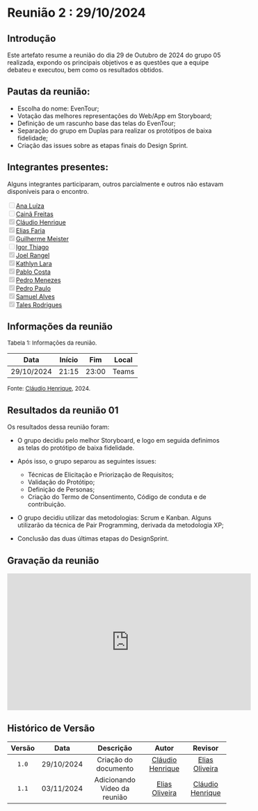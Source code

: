 
# Reunião 2 : 29/10/2024

## Introdução

Este artefato resume a reunião do dia 29 de Outubro de 2024 do grupo 05 realizada, expondo os principais objetivos e as questões que a equipe debateu e executou, bem como os resultados obtidos.


## Pautas da reunião:

- Escolha do nome: EvenTour;
- Votação das melhores representações do Web/App em Storyboard;
- Definição de um rascunho base das telas do EvenTour;
- Separação do grupo em Duplas para realizar os protótipos de baixa fidelidade;
- Criação das issues sobre as etapas finais do Design Sprint.



## Integrantes presentes:

Alguns integrantes participaram, outros parcialmente e outros não estavam disponíveis para o encontro.

<label><input type="checkbox" unchecked disabled>[Ana Luíza](https://github.com/analufernanndess)</label><br>
<label><input type="checkbox" unchecked disabled>[Cainã Freitas](https://github.com/freitasc)</label><br>
<label><input type="checkbox" checked disabled>[Cláudio Henrique](https://github.com/claudiohsc)</label><br>
<label><input type="checkbox" checked disabled>[Elias Faria](https://github.com/EliasOliver21)</label><br>
<label><input type="checkbox" checked disabled>[Guilherme Meister](https://github.com/gmeister18)</label><br>
<label><input type="checkbox" unchecked disabled>[Igor Thiago](https://github.com/Igor-Thiago)</label><br>
<label><input type="checkbox" checked disabled>[Joel Rangel](https://github.com/JoelSRangel)</label><br>
<label><input type="checkbox" checked disabled>[Kathlyn Lara](https://github.com/klmurussi)</label><br>
<label><input type="checkbox" checked disabled>[Pablo Costa](https://github.com/pabloheika)</label><br>
<label><input type="checkbox" checked disabled>[Pedro Menezes](https://github.com/pedro-rodiguero)</label><br>
<label><input type="checkbox" checked disabled>[Pedro Paulo](https://github.com/pabloheika)</label><br>
<label><input type="checkbox" checked disabled>[Samuel Alves](https://github.com/samuelalvess)</label><br>
<label><input type="checkbox" checked disabled>[Tales Rodrigues](https://github.com/TalesRG)</label><br>



## Informações da reunião

<font size="2" >
<p> Tabela 1: Informações da reunião. </p>
</font>

| Data | Início | Fim | Local |
|:-:|:-:|:-:|:-:|
| 29/10/2024  | 21:15 | 23:00  | Teams |

<font size="2" >

<p> Fonte: <a href="https://github.com/claudiohsc">Cláudio Henrique</a>, 2024. </p>

</font>

## Resultados da reunião 01

Os resultados dessa reunião foram:

 - O grupo decidiu pelo melhor Storyboard, e logo em seguida definimos as telas do protótipo de baixa fidelidade.

- Após isso, o grupo separou as seguintes issues:
    - Técnicas de Elicitação e Priorização de Requisitos;
    - Validação do Protótipo;
    - Definição de Personas;
    - Criação do Termo de Consentimento, Código de conduta e de contribuição.
  
- O grupo decidiu utilizar das metodologias: Scrum e Kanban. Alguns utilizarão da técnica de Pair Programming, derivada da metodologia XP;

- Conclusão das duas últimas etapas do DesignSprint.


## Gravação da reunião

<div style= "max-width:450px">
<iframe width="560" height="315" src="https://www.youtube.com/embed/M7Zn1G_XD-8?si=Lbej1tN-5GAkG1ef" title="YouTube video player" frameborder="0" allow="accelerometer; autoplay; clipboard-write; encrypted-media; gyroscope; picture-in-picture; web-share" referrerpolicy="strict-origin-when-cross-origin" allowfullscreen></iframe>
</div>

## Histórico de Versão

| Versão | Data | Descrição | Autor | Revisor
|:-:|:-:|:-:|:-:|:-:|
|`1.0`| 29/10/2024 | Criação do documento| [Cláudio Henrique][ClaudioGH]| [Elias Oliveira][EliasGH] |
|`1.1`| 03/11/2024 | Adicionando Vídeo da reunião| [Elias Oliveira][EliasGH]| [Cláudio Henrique][ClaudioGH] |

[AnaGH]: https://github.com/analufernanndess
[CainaGH]: https://github.com/freitasc
[ClaudioGH]: https://github.com/claudiohsc
[EliasGH]: https://github.com/EliasOliver21
[GuilhermeGH]: https://github.com/gmeister18
[JoelGH]: https://github.com/JoelSRangel
[KathlynGH]: https://github.com/klmurussi
[PabloGH]: https://github.com/pabloheika
[PedroGH]: https://github.com/pedro-rodiguero
[PedroGH]: https://github.com/pabloheika
[SamuelGH]: https://github.com/samuelalvess
[TalesGH]: https://github.com/TalesRG
